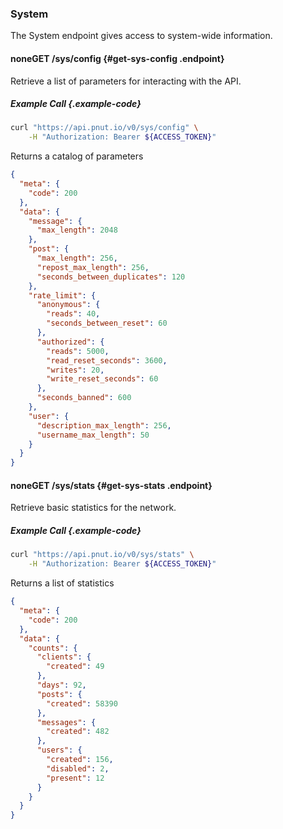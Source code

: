 ### System

The System endpoint gives access to system-wide information.


#### <span class="endpoint-meta"><i class="fa fa-unlock" aria-hidden="true"></i> none</span><span class="method method-get">GET</span> /sys/config [<i class="fa fa-paragraph" aria-hidden="true"></i>](#get-sys-config) {#get-sys-config .endpoint}

Retrieve a list of parameters for interacting with the API.

##### Example Call {.example-code}

```bash
curl "https://api.pnut.io/v0/sys/config" \
    -H "Authorization: Bearer ${ACCESS_TOKEN}"
```

Returns a catalog of parameters

```json
{
  "meta": {
    "code": 200
  },
  "data": {
    "message": {
      "max_length": 2048
    },
    "post": {
      "max_length": 256,
      "repost_max_length": 256,
      "seconds_between_duplicates": 120
    },
    "rate_limit": {
      "anonymous": {
        "reads": 40,
        "seconds_between_reset": 60
      },
      "authorized": {
        "reads": 5000,
        "read_reset_seconds": 3600,
        "writes": 20,
        "write_reset_seconds": 60
      },
      "seconds_banned": 600
    },
    "user": {
      "description_max_length": 256,
      "username_max_length": 50
    }
  }
}
```



#### <span class="endpoint-meta"><i class="fa fa-unlock" aria-hidden="true"></i> none</span><span class="method method-get">GET</span> /sys/stats [<i class="fa fa-paragraph" aria-hidden="true"></i>](#get-sys-stats) {#get-sys-stats .endpoint}

Retrieve basic statistics for the network.

##### Example Call {.example-code}

```bash
curl "https://api.pnut.io/v0/sys/stats" \
    -H "Authorization: Bearer ${ACCESS_TOKEN}"
```

Returns a list of statistics

```json
{
  "meta": {
    "code": 200
  },
  "data": {
    "counts": {
      "clients": {
        "created": 49
      },
      "days": 92,
      "posts": {
        "created": 58390
      },
      "messages": {
        "created": 482
      },
      "users": {
        "created": 156,
        "disabled": 2,
        "present": 12
      }
    }
  }
}
```